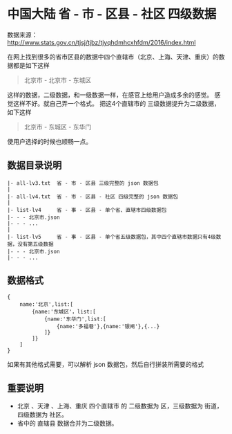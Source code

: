 # 中国大陆 省 - 市 - 区县 - 社区 四级数据
数据来源：http://www.stats.gov.cn/tjsj/tjbz/tjyqhdmhcxhfdm/2016/index.html

在网上找到很多的省市区县的数据中四个直辖市（北京、上海、天津、重庆）的数据都是如下这样

> 北京市 - 北京市 - 东城区

这样的数据，二级数据，和一级数据一样，在感官上给用户造成多余的感觉。
感觉这样不好。就自己弄一个格式。
把这4个直辖市的 三级数据提升为二级数据，如下这样

> 北京市 - 东城区 - 东华门

使用户选择的时候也顺畅一点。



## 数据目录说明

```
|- all-lv3.txt  省 - 市 - 区县 三级完整的 json 数据包
|
|- all-lv4.txt  省 - 市 - 区县 - 社区 四级完整的 json 数据包 
|
|- list-lv4     省 - 事 - 区县 - 单个省、直辖市四级数据包
|- - - 北京市.json
|- - - ...
|
|- list-lv5     省 - 事 - 区县 - 单个省五级数据包，其中四个直辖市数据只有4级数据，没有第五级数据
|- - - 北京市.json
|- - - ...
```

## 数据格式
```
{
    name:'北京',list:[
        {name:'东城区'，list:[
            {name:'东华门',list:[
                {name:'多福巷'},{name:'银闸'},{...}
            ]}
        ]}
    ] 
}
```

如果有其他格式需要，可以解析 json 数据包，然后自行拼装所需要的格式


## 重要说明
+ 北京 、天津 、上海、重庆 四个直辖市 的 二级数据为 区，三级数据为 街道，四级数据为 社区。
+ 省中的 直辖县 数据合并为二级数据。